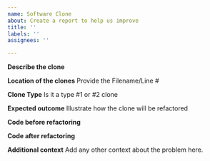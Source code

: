 ```yaml
---
name: Software Clone
about: Create a report to help us improve
title: ''
labels: ''
assignees: ''

---
```


**Describe the clone**

**Location of the clones**
Provide the Filename/Line #

**Clone Type**
Is it a type #1 or #2 clone

**Expected outcome**
Illustrate how the clone will be refactored

**Code before refactoring**

**Code after refactoring**


**Additional context**
Add any other context about the problem here.
